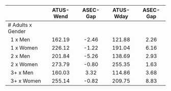 
|                      |    ATUS-Wend |     ASEC-Gap |    ATUS-Wday |     ASEC-Gap |
| -------------------- | :----------: | :----------: | :----------: | :----------: |
| # Adults x Gender    |              |              |              |              |
| &nbsp;&nbsp;1 x Men  |       162.19 |        -2.46 |       121.88 |         2.26 |
| &nbsp;&nbsp;1 x Women |       226.12 |        -1.22 |       191.04 |         6.16 |
| &nbsp;&nbsp;2 x Men  |       201.84 |        -5.26 |       138.69 |         2.93 |
| &nbsp;&nbsp;2 x Women |       273.79 |        -0.80 |       255.35 |         1.63 |
| &nbsp;&nbsp;3+ x Men |       160.03 |         3.32 |       114.86 |         3.68 |
| &nbsp;&nbsp;3+ x Women |       255.14 |        -0.82 |       209.75 |         8.83 |

